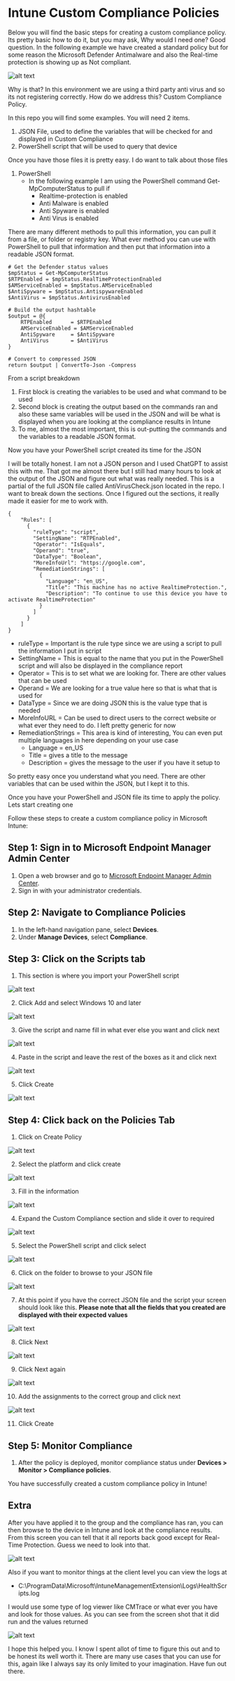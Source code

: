 # Intune Custom Compliance Policies

Below you will find the basic steps for creating  a custom compliance policy. Its pretty basic how to do it, but you may ask, Why would I need one? Good question. In the following example we have created a standard policy but for some reason the Microsoft Defender Antimalware and also the Real-time protection is showing up as Not compliant. 

![alt text](Assets/1.png)

Why is that? In this environment we are using a third party anti virus and so its not registering correctly. How do we address this? Custom Compliance Policy. 

In this repo you will find some examples. You will need 2 items. 

1. JSON File, used to define the variables that will be checked for and displayed in Custom Compliance
2. PowerShell script that will be used to query that device

Once you have those files it is pretty easy. I do want to talk about those files

1. PowerShell
    - In the following example I am using the PowerShell command Get-MpComputerStatus to pull if 
        - Realtime-protection is enabled
        - Anti Malware is enabled
        - Anti Spyware is enabled
        - Anti Virus is enabled

There are many different methods to pull this information, you can pull it from a file, or folder or registry key. What ever method you can use with PowerShell to pull that information and then put that information into a readable JSON format.

```
# Get the Defender status values
$mpStatus = Get-MpComputerStatus
$RTPEnabled = $mpStatus.RealTimeProtectionEnabled
$AMServiceEnabled = $mpStatus.AMServiceEnabled
$AntiSpyware = $mpStatus.AntispywareEnabled
$AntiVirus = $mpStatus.AntivirusEnabled

# Build the output hashtable
$output = @{
    RTPEnabled      = $RTPEnabled
    AMServiceEnabled = $AMServiceEnabled
    AntiSpyware     = $AntiSpyware
    AntiVirus       = $AntiVirus
}

# Convert to compressed JSON
return $output | ConvertTo-Json -Compress

```
From a script breakdown 
1. First block is creating the variables to be used and what command to be used
2. Second block is creating the output based on the commands ran and also these same variables will be used in the JSON and will be what is displayed when you are looking at the compliance results in Intune
3. To me, almost the most important, this is out-putting the commands and the variables to a readable JSON format.

Now you have your PowerShell script created its time for the JSON

I will be totally honest. I am not a JSON person and I used ChatGPT to assist this with me. That got me almost there but I still had many hours to look at the output of the JSON and figure out what was really needed. This is a partial of the full JSON file called AntiVirusCheck.json located in the repo. I want to break down the sections. Once I figured out the sections, it really made it easier for me to work with. 

```
{
    "Rules": [
      {
        "ruleType": "script",
        "SettingName": "RTPEnabled",
        "Operator": "IsEquals",
        "Operand": "true",
        "DataType": "Boolean",
        "MoreInfoUrl": "https://google.com",
        "RemediationStrings": [
          {
            "Language": "en_US",
            "Title": "This machine has no active RealtimeProtection.",
            "Description": "To continue to use this device you have to activate RealtimeProtection"
          }
        ]
      }
    ]
}

  ```

- ruleType = Important is the rule type since we are using a script to pull the information I put in script
- SettingName = This is equal to the name that you put in the PowerShell script and will also be displayed in the compliance report
- Operator = This is to set what we are looking for. There are other values that can be used
- Operand = We are looking for a true value here so that is what that is used for
- DataType = Since we are doing JSON this is the value type that is needed
- MoreInfoURL = Can be used to direct users to the correct website or what ever they need to do. I left pretty generic for now
- RemediationStrings = This area is kind of interesting, You can even put multiple languages in here depending on your use case
    - Language = en_US
    - Title = gives a title to the message
    - Description = gives the message to the user if you have it setup to

So pretty easy once you understand what you need. There are other variables that can be used within the JSON, but I kept it to this. 

Once you have your PowerShell and JSON file its time to apply the policy. Lets start creating one

Follow these steps to create a custom compliance policy in Microsoft Intune:

## Step 1: Sign in to Microsoft Endpoint Manager Admin Center
1. Open a web browser and go to [Microsoft Endpoint Manager Admin Center](https://endpoint.microsoft.com/).
2. Sign in with your administrator credentials.

## Step 2: Navigate to Compliance Policies
1. In the left-hand navigation pane, select **Devices**.
2. Under **Manage Devices**, select **Compliance**.

## Step 3: Click on the Scripts tab
1. This section is where you import your PowerShell script

![alt text](Assets/2.png)

2. Click Add and select Windows 10 and later

![alt text](Assets/3.png)

3. Give the script and name fill in what ever else you want and click next

![alt text](Assets/4.png)

4. Paste in the script and leave the rest of the boxes as it and click next

![alt text](Assets/5.png)

5. Click Create

![alt text](Assets/6.png)

## Step 4: Click back on the Policies Tab

1. Click on Create Policy

![alt text](Assets/7.png)

2. Select the platform and click create

![alt text](Assets/8.png)

3. Fill in the information

![alt text](Assets/9.png)

4. Expand the Custom Compliance section and slide it over to required

![alt text](Assets/10.png)

5. Select the PowerShell script and click select

![alt text](Assets/11.png)

6. Click on the folder to browse to your JSON file

![alt text](Assets/12.png)

7. At this point if you have the correct JSON file and the script your screen should look like this. **Please note that all the fields that you created are displayed with their expected values**

![alt text](Assets/13.png)

8. Click Next

![alt text](Assets/14.png)

9. Click Next again

![alt text](Assets/15.png)

10. Add the assignments to the correct group and click next

![alt text](Assets/16.png)

11. Click Create


## Step 5: Monitor Compliance
1. After the policy is deployed, monitor compliance status under **Devices > Monitor > Compliance policies**.

You have successfully created a custom compliance policy in Intune!

## Extra

After you have applied it to the group and the compliance has ran, you can then browse to the device in Intune and look at the compliance results. From this screen you can tell that it all reports back good except for Real-Time Protection. Guess we need to look into that. 

![alt text](Assets/17.png)

Also if you want to monitor things at the client level you can view the logs at 
- C:\ProgramData\Microsoft\IntuneManagementExtension\Logs\HealthScripts.log

I would use some type of log viewer like CMTrace or what ever you have and look for those values. As you can see from the screen shot that it did run and the values returned

![alt text](Assets/18.png)

I hope this helped you. I know I spent allot of time to figure this out and to be honest its well worth it. There are many use cases that you can use for this, again like I always say its only limited to your imagination.  Have fun out there. 